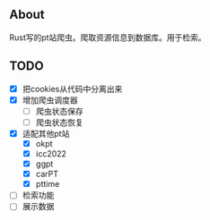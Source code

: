 ## About
Rust写的pt站爬虫。爬取资源信息到数据库。用于检索。

## TODO
- [x] 把cookies从代码中分离出来
- [x] 增加爬虫调度器
    + [ ] 爬虫状态保存
    + [ ] 爬虫状态恢复
- [x] 适配其他pt站
    + [x] okpt
    + [x] icc2022    
    + [x] ggpt
    + [x] carPT
    + [x] pttime
- [ ] 检索功能
- [ ] 展示数据
